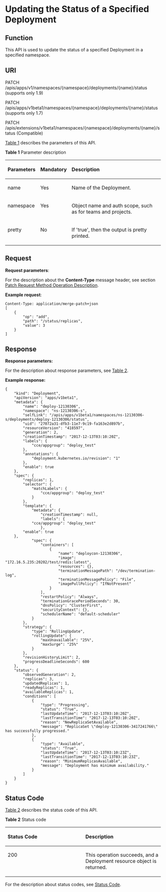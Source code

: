 # Updating the Status of a Specified Deployment<a name="cce_02_0130"></a>

## Function<a name="section49067544"></a>

This API is used to update the status of a specified Deployment in a specified namespace.

## URI<a name="section38954717"></a>

PATCH /apis/apps/v1/namespaces/\{namespace\}/deployments/\{name\}/status \(supports only 1.9\)

PATCH /apis/apps/v1beta1/namespaces/\{namespace\}/deployments/\{name\}/status \(supports only 1.7\)

PATCH /apis/extensions/v1beta1/namespaces/\{namespace\}/deployments/\{name\}/status \(Compatible\)

[Table 1](#d0e37132)  describes the parameters of this API.

**Table  1**  Parameter description

<a name="d0e37132"></a>
<table><thead align="left"><tr id="row55592481"><th class="cellrowborder" valign="top" width="20.200000000000003%" id="mcps1.2.4.1.1"><p id="p65652297517"><a name="p65652297517"></a><a name="p65652297517"></a>Parameters</p>
</th>
<th class="cellrowborder" valign="top" width="17.169999999999998%" id="mcps1.2.4.1.2"><p id="p165661629135114"><a name="p165661629135114"></a><a name="p165661629135114"></a>Mandatory</p>
</th>
<th class="cellrowborder" valign="top" width="62.629999999999995%" id="mcps1.2.4.1.3"><p id="p14567629115114"><a name="p14567629115114"></a><a name="p14567629115114"></a>Description</p>
</th>
</tr>
</thead>
<tbody><tr id="row6885624"><td class="cellrowborder" valign="top" width="20.200000000000003%" headers="mcps1.2.4.1.1 "><p id="p20864651"><a name="p20864651"></a><a name="p20864651"></a>name</p>
</td>
<td class="cellrowborder" valign="top" width="17.169999999999998%" headers="mcps1.2.4.1.2 "><p id="p12315142"><a name="p12315142"></a><a name="p12315142"></a>Yes</p>
</td>
<td class="cellrowborder" valign="top" width="62.629999999999995%" headers="mcps1.2.4.1.3 "><p id="p58002450"><a name="p58002450"></a><a name="p58002450"></a>Name of the Deployment.</p>
</td>
</tr>
<tr id="row52260006"><td class="cellrowborder" valign="top" width="20.200000000000003%" headers="mcps1.2.4.1.1 "><p id="p5202061"><a name="p5202061"></a><a name="p5202061"></a>namespace</p>
</td>
<td class="cellrowborder" valign="top" width="17.169999999999998%" headers="mcps1.2.4.1.2 "><p id="p18713817"><a name="p18713817"></a><a name="p18713817"></a>Yes</p>
</td>
<td class="cellrowborder" valign="top" width="62.629999999999995%" headers="mcps1.2.4.1.3 "><p id="p39424242"><a name="p39424242"></a><a name="p39424242"></a>Object name and auth scope, such as for teams and projects.</p>
</td>
</tr>
<tr id="row19273863"><td class="cellrowborder" valign="top" width="20.200000000000003%" headers="mcps1.2.4.1.1 "><p id="p17679037"><a name="p17679037"></a><a name="p17679037"></a>pretty</p>
</td>
<td class="cellrowborder" valign="top" width="17.169999999999998%" headers="mcps1.2.4.1.2 "><p id="p22715892"><a name="p22715892"></a><a name="p22715892"></a>No</p>
</td>
<td class="cellrowborder" valign="top" width="62.629999999999995%" headers="mcps1.2.4.1.3 "><p id="p28047955"><a name="p28047955"></a><a name="p28047955"></a>If 'true', then the output is pretty printed.</p>
</td>
</tr>
</tbody>
</table>

## Request<a name="section15048140"></a>

**Request parameters**:

For the description about the  **Content-Type**  message header, see section  [Patch Request Method Operation Description](patch-request-method-operation-description.md).

**Example request**:

```
Content-Type: application/merge-patch+json
[
    {
        "op": "add",
        "path": "/status/replicas",
        "value": 3
    }
]
```

## Response<a name="section1215532"></a>

**Response parameters:**

For the description about response parameters, see  [Table 2](creating-a-deployment.md#table12862324102610).

**Example response:**

```
{
    "kind": "Deployment",
    "apiVersion": "apps/v1beta1",
    "metadata": {
        "name": "deploy-12130306",
        "namespace": "ns-12130306-s",
        "selfLink": "/apis/apps/v1beta1/namespaces/ns-12130306-s/deployments/deploy-12130306/status",
        "uid": "27072a31-dfb3-11e7-9c19-fa163e2d897b",
        "resourceVersion": "418597",
        "generation": 2,
        "creationTimestamp": "2017-12-13T03:10:20Z",
        "labels": {
            "cce/appgroup": "deploy_test"
        },
        "annotations": {
            "deployment.kubernetes.io/revision": "1"
        },
        "enable": true
    },
    "spec": {
        "replicas": 1,
        "selector": {
            "matchLabels": {
                "cce/appgroup": "deploy_test"
            }
        },
        "template": {
            "metadata": {
                "creationTimestamp": null,
                "labels": {
            "cce/appgroup": "deploy_test"
                },
        "enable": true
    },
            "spec": {
                "containers": [
                    {
                        "name": "deploycon-12130306",
                        "image": "172.16.5.235:20202/test/redis:latest",
                        "resources": {},
                        "terminationMessagePath": "/dev/termination-log",
                        "terminationMessagePolicy": "File",
                        "imagePullPolicy": "IfNotPresent"
                    }
                ],
                "restartPolicy": "Always",
                "terminationGracePeriodSeconds": 30,
                "dnsPolicy": "ClusterFirst",
                "securityContext": {},
                "schedulerName": "default-scheduler"
            }
        },
        "strategy": {
            "type": "RollingUpdate",
            "rollingUpdate": {
                "maxUnavailable": "25%",
                "maxSurge": "25%"
            }
        },
        "revisionHistoryLimit": 2,
        "progressDeadlineSeconds": 600
    },
    "status": {
        "observedGeneration": 2,
        "replicas": 3,
        "updatedReplicas": 1,
        "readyReplicas": 1,
        "availableReplicas": 1,
        "conditions": [
            {
                "type": "Progressing",
                "status": "True",
                "lastUpdateTime": "2017-12-13T03:10:20Z",
                "lastTransitionTime": "2017-12-13T03:10:20Z",
                "reason": "NewReplicaSetAvailable",
                "message": "ReplicaSet \"deploy-12130306-3417241766\" has successfully progressed."
            },
            {
                "type": "Available",
                "status": "True",
                "lastUpdateTime": "2017-12-13T03:10:23Z",
                "lastTransitionTime": "2017-12-13T03:10:23Z",
                "reason": "MinimumReplicasAvailable",
                "message": "Deployment has minimum availability."
            }
        ]
    }
}
```

## Status Code<a name="section10939791"></a>

[Table 2](#d0e37225)  describes the status code of this API.

**Table  2**  Status code

<a name="d0e37225"></a>
<table><thead align="left"><tr id="row57629356"><th class="cellrowborder" valign="top" width="50%" id="mcps1.2.3.1.1"><p id="p37466265"><a name="p37466265"></a><a name="p37466265"></a>Status Code</p>
</th>
<th class="cellrowborder" valign="top" width="50%" id="mcps1.2.3.1.2"><p id="p14868643"><a name="p14868643"></a><a name="p14868643"></a>Description</p>
</th>
</tr>
</thead>
<tbody><tr id="row63509425"><td class="cellrowborder" valign="top" width="50%" headers="mcps1.2.3.1.1 "><p id="p43989804"><a name="p43989804"></a><a name="p43989804"></a>200</p>
</td>
<td class="cellrowborder" valign="top" width="50%" headers="mcps1.2.3.1.2 "><p id="p6404347"><a name="p6404347"></a><a name="p6404347"></a>This operation succeeds, and a Deployment resource object is returned.</p>
</td>
</tr>
</tbody>
</table>

For the description about status codes, see  [Status Code](status-code.md).

